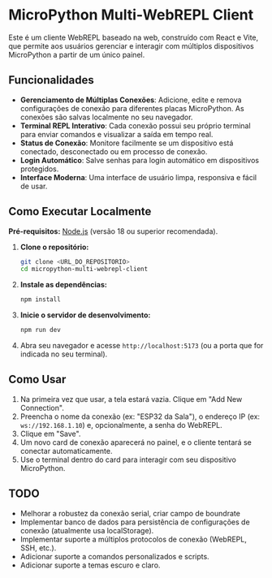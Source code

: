 # MicroPython Multi-WebREPL Client

Este é um cliente WebREPL baseado na web, construído com React e Vite, que permite aos usuários gerenciar e interagir com múltiplos dispositivos MicroPython a partir de um único painel.

## Funcionalidades

- **Gerenciamento de Múltiplas Conexões**: Adicione, edite e remova configurações de conexão para diferentes placas MicroPython. As conexões são salvas localmente no seu navegador.
- **Terminal REPL Interativo**: Cada conexão possui seu próprio terminal para enviar comandos e visualizar a saída em tempo real.
- **Status de Conexão**: Monitore facilmente se um dispositivo está conectado, desconectado ou em processo de conexão.
- **Login Automático**: Salve senhas para login automático em dispositivos protegidos.
- **Interface Moderna**: Uma interface de usuário limpa, responsiva e fácil de usar.

## Como Executar Localmente

**Pré-requisitos:** [Node.js](https://nodejs.org/) (versão 18 ou superior recomendada).

1.  **Clone o repositório:**
    ```bash
    git clone <URL_DO_REPOSITORIO>
    cd micropython-multi-webrepl-client
    ```

2.  **Instale as dependências:**
    ```bash
    npm install
    ```

3.  **Inicie o servidor de desenvolvimento:**
    ```bash
    npm run dev
    ```

4.  Abra seu navegador e acesse `http://localhost:5173` (ou a porta que for indicada no seu terminal).

## Como Usar

1.  Na primeira vez que usar, a tela estará vazia. Clique em "Add New Connection".
2.  Preencha o nome da conexão (ex: "ESP32 da Sala"), o endereço IP (ex: `ws://192.168.1.10`) e, opcionalmente, a senha do WebREPL.
3.  Clique em "Save".
4.  Um novo card de conexão aparecerá no painel, e o cliente tentará se conectar automaticamente.
5.  Use o terminal dentro do card para interagir com seu dispositivo MicroPython.


## TODO
- Melhorar a robustez da conexão serial, criar campo de boundrate
- Implementar banco de dados para persistência de configurações de conexão (atualmente usa localStorage).
- Implementar suporte a múltiplos protocolos de conexão (WebREPL, SSH, etc.).
- Adicionar suporte a comandos personalizados e scripts.
- Adicionar suporte a temas escuro e claro.
